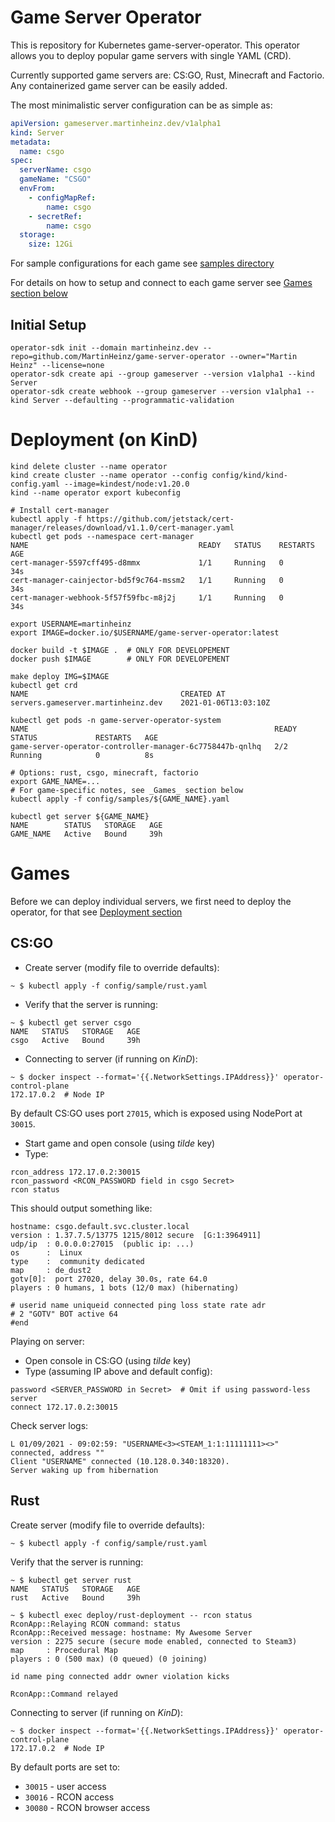 # Game Server Operator

This is repository for Kubernetes game-server-operator. This operator allows you to deploy popular game servers with single YAML (CRD).

Currently supported game servers are: CS:GO, Rust, Minecraft and Factorio. Any containerized game server can be easily added.

The most minimalistic server configuration can be as simple as:

```yaml
apiVersion: gameserver.martinheinz.dev/v1alpha1
kind: Server
metadata:
  name: csgo
spec:
  serverName: csgo
  gameName: "CSGO"
  envFrom:
    - configMapRef:
        name: csgo
    - secretRef:
        name: csgo
  storage:
    size: 12Gi
```

For sample configurations for each game see [samples directory](./config/samples)

For details on how to setup and connect to each game server see [Games section below](#games)

## Initial Setup

```shell
operator-sdk init --domain martinheinz.dev --repo=github.com/MartinHeinz/game-server-operator --owner="Martin Heinz" --license=none
operator-sdk create api --group gameserver --version v1alpha1 --kind Server
operator-sdk create webhook --group gameserver --version v1alpha1 --kind Server --defaulting --programmatic-validation
```

# Deployment (on KinD)

```shell
kind delete cluster --name operator
kind create cluster --name operator --config config/kind/kind-config.yaml --image=kindest/node:v1.20.0
kind --name operator export kubeconfig

# Install cert-manager
kubectl apply -f https://github.com/jetstack/cert-manager/releases/download/v1.1.0/cert-manager.yaml
kubectl get pods --namespace cert-manager
NAME                                      READY   STATUS    RESTARTS   AGE
cert-manager-5597cff495-d8mmx             1/1     Running   0          34s
cert-manager-cainjector-bd5f9c764-mssm2   1/1     Running   0          34s
cert-manager-webhook-5f57f59fbc-m8j2j     1/1     Running   0          34s

export USERNAME=martinheinz
export IMAGE=docker.io/$USERNAME/game-server-operator:latest

docker build -t $IMAGE .  # ONLY FOR DEVELOPEMENT
docker push $IMAGE        # ONLY FOR DEVELOPEMENT

make deploy IMG=$IMAGE
kubectl get crd
NAME                                  CREATED AT
servers.gameserver.martinheinz.dev    2021-01-06T13:03:10Z

kubectl get pods -n game-server-operator-system
NAME                                                       READY   STATUS             RESTARTS   AGE
game-server-operator-controller-manager-6c7758447b-qnlhq   2/2     Running            0          8s

# Options: rust, csgo, minecraft, factorio
export GAME_NAME=...
# For game-specific notes, see _Games_ section below
kubectl apply -f config/samples/${GAME_NAME}.yaml

kubectl get server ${GAME_NAME}
NAME        STATUS   STORAGE   AGE
GAME_NAME   Active   Bound     39h
```

# Games

Before we can deploy individual servers, we first need to deploy the operator, for that see [Deployment section](#deployment-on-kind) 

## CS:GO

- Create server (modify file to override defaults):
```shell
~ $ kubectl apply -f config/sample/rust.yaml
```

- Verify that the server is running:
```shell
~ $ kubectl get server csgo
NAME   STATUS   STORAGE   AGE
csgo   Active   Bound     39h
```

- Connecting to server (if running on _KinD_):
```shell
~ $ docker inspect --format='{{.NetworkSettings.IPAddress}}' operator-control-plane
172.17.0.2  # Node IP
```

By default CS:GO uses port `27015`, which is exposed using NodePort at `30015`.

- Start game and open console (using _tilde_ key)
- Type:
```
rcon_address 172.17.0.2:30015
rcon_password <RCON_PASSWORD field in csgo Secret>
rcon status
```

This should output something like:

```
hostname: csgo.default.svc.cluster.local
version : 1.37.7.5/13775 1215/8012 secure  [G:1:3964911] 
udp/ip  : 0.0.0.0:27015  (public ip: ...)
os      :  Linux
type    :  community dedicated
map     : de_dust2
gotv[0]:  port 27020, delay 30.0s, rate 64.0
players : 0 humans, 1 bots (12/0 max) (hibernating)

# userid name uniqueid connected ping loss state rate adr
# 2 "GOTV" BOT active 64
#end
```

Playing on server:

- Open console in CS:GO (using _tilde_ key)
- Type (assuming IP above and default config):
```
password <SERVER_PASSWORD in Secret>  # Omit if using password-less server
connect 172.17.0.2:30015
```

Check server logs:

```shell
L 01/09/2021 - 09:02:59: "USERNAME<3><STEAM_1:1:11111111><>" connected, address ""
Client "USERNAME" connected (10.128.0.340:18320).
Server waking up from hibernation
```

## Rust

Create server (modify file to override defaults):
```shell
~ $ kubectl apply -f config/sample/rust.yaml
```

Verify that the server is running:
```shell
~ $ kubectl get server rust
NAME   STATUS   STORAGE   AGE
rust   Active   Bound     39h

~ $ kubectl exec deploy/rust-deployment -- rcon status
RconApp::Relaying RCON command: status
RconApp::Received message: hostname: My Awesome Server
version : 2275 secure (secure mode enabled, connected to Steam3)
map     : Procedural Map
players : 0 (500 max) (0 queued) (0 joining)

id name ping connected addr owner violation kicks 

RconApp::Command relayed
```

Connecting to server (if running on _KinD_):
```shell
~ $ docker inspect --format='{{.NetworkSettings.IPAddress}}' operator-control-plane
172.17.0.2  # Node IP
```

By default ports are set to: 
- `30015` - user access
- `30016` - RCON access
- `30080` - RCON browser access